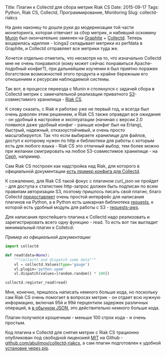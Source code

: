 Title: Плагин к Collectd для сбора метрик Riak CS
Date: 2015-09-17
Tags: Python, Riak CS, Collectd, Программирование, Monitoring
Slug: collectd-riakcs

На днях наконец-то дошли руки до модернизации той части мониторинга, которая
отвечает за сбор метрик, и набивший оскомину [Munin](http://munin-monitoring.org) был
окончательно заменен на [Graphite](https://graphite.readthedocs.org/en/latest/) + [Collectd](http://collectd.org).
Теперь воцарилась идиллия - Icinga2 складывает метрики из perfdata в Graphite,
и Collectd отправляет все метрики туда же.

Хочется отдельно отметить, что несмотря на то, что изначально Collectd мне
не очень понравился (кому может сейчас понравиться Apache-подобный конфиг?), при
дальнейшем изучении я был приятно поражен богатством возможностей этого
продукта и крайне бережным его отношением к ресурсам наблюдаемой системы.

Так вот, в процессе переезда с Munin я столкнулся с задачей сбора в Collectd
метрик с замечательной реализации приватного
[S3](https://ru.wikipedia.org/wiki/Amazon_S3)-совместимого хранилища -
[Riak CS](http://docs.basho.com/riakcs/latest).

К слову сказать, с Riak я работаю уже не первый год, и всегда был очень доволен
этим решением, и Riak CS также оправдал все ожидания - он удобный в настройке
и эксплуатации (начиная с версии 2.0 появился даже удобный конфиг - раньше
конфиг был на Erlang), быстрый, надежный, отказоустойчивый, и очень просто масштабируется.
Так что если выбираете хранилище для файлов, доступ к которому нужен по http и
библиотеки для работы с которым есть для любого языка - Riak CS это отличный выбор,
тем более можно при желании смигрировать на любое S3-совместимое хранилище - на
[Ceph](http://ceph.com), например.

Сам Riak CS построен как надстройка над Riak, для которого в официальной
документации [есть пример конфига для Collectd](http://docs.basho.com/riak/1.4.8/ops/running/monitoring/collectd/).

К сожалению, для Riak CS такой фокус с плагином *curl_json* не пройдет - для
доступа к статистике http-запрос должен быть подписан по всем правилам
авторизации S3, поэтому пришлось писать свой плагин, благо Collectd
[предоставляет](https://collectd.org/documentation/manpages/collectd-python.5.shtml#writing_your_own_plugins)
очень простой интерфейс для написания плагинов на Python, а в Python есть
шикарная библиотека [requests](www.python-requests.org/), к которой есть удобный
модуль для работы с S3 - [requests-aws](https://github.com/tax/python-requests-aws).

Для написания простейшего плагина к Collectd надо реализовать и
зарегистрировать всего одну функцию - read. То есть вот так выгладит минимальный
плагин к Colletcd:

*Пример из официальной документации:*
```Python
import collectd

def read(data=None):
    """collectt and dispatch some data"""
    vl = collectd.Values(type='gauge')
    vl.plugin='python.spam'
    vl.dispatch(values=[random.random() * 100])

collectd.register_read(read)
```

Мне, конечно, пришлось написать немного больше кода, но поскольку сам Riak CS
очень помогает в вопросах метрик - он отдает всю нужную информацию, включая
95й и 99й перцентили задержек различных операций, в
[в обычном JSON](http://docs.basho.com/riakcs/latest/cookbooks/Monitoring-and-Metrics/),
это действительно *немного* больше кода.

Плагин получился крошечным - меньше 100 строк кода - и
очень простым.

Код плагина к Collectd для снятия метрик с Riak CS трационно опубликован под
свободной лицензией [MIT](https://opensource.org/licenses/MIT)
на Github - [github.com/abulimov/collectd-riakcs](https://github.com/abulimov/collectd-riakcs),
а сам плагин подготовлен к удобной [установке через pip](https://github.com/abulimov/collectd-riakcs#setup).
